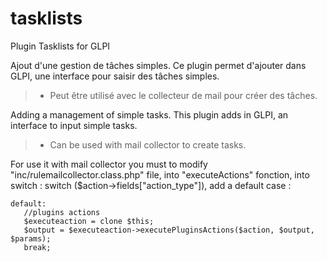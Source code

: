 # tasklists
Plugin Tasklists for GLPI

Ajout d'une gestion de tâches simples. Ce plugin permet d'ajouter dans GLPI, une interface pour saisir des tâches simples.
> * Peut être utilisé avec le collecteur de mail pour créer des tâches.

Adding a management of simple tasks. This plugin adds in GLPI, an interface to input simple tasks.
> * Can be used with mail collector to create tasks.

For use it with mail collector you must to modify "inc/rulemailcollector.class.php" file, into  "executeActions" fonction, into switch : switch ($action->fields["action_type"]), add a default case  : 

```
default:
   //plugins actions
   $executeaction = clone $this;
   $output = $executeaction->executePluginsActions($action, $output, $params);
   break;
```

